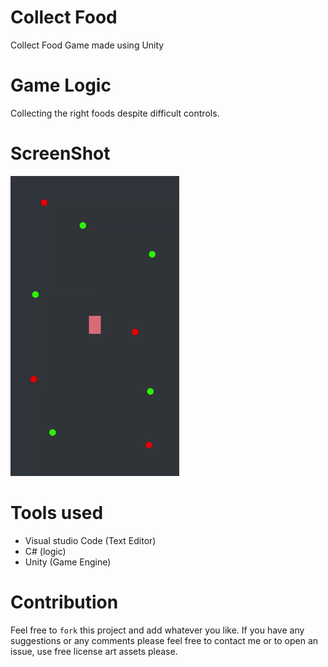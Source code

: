 # Collect Food
Collect Food Game made using Unity
# Game Logic
Collecting the right foods despite difficult controls.
# ScreenShot
![This is an image](/Assets/Screenshots/Collect-Food-gif.gif)
# Tools used
- Visual studio Code (Text Editor)
- C# (logic)
- Unity (Game Engine)
# Contribution
Feel free to ```fork``` this project and add whatever you like. If you have any suggestions or any comments please feel free to contact me or to open an issue, use free license art assets please.
